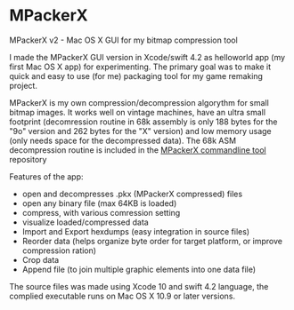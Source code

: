 # MPackerX
MPackerX v2 - Mac OS X GUI for my bitmap compression tool

I made the MPackerX GUI version in Xcode/swift 4.2 as helloworld app (my first Mac OS X app) for experimenting.
The primary goal was to make it quick and easy to use (for me) packaging tool for my game remaking project.

MPackerX is my own compression/decompression algorythm for small bitmap images. It works well on vintage machines, have an ultra small footprint (decomression routine in 68k assembly is only 188 bytes for the "9o" version and 262 bytes for the "X" version) and low memory usage (only needs space for the decompressed data). The 68k ASM decompression routine is included in the [MPackerX commandline tool](https://github.com/AbelVincze/MPackerX-commandline) repository

Features of the app:
- open and decompresses .pkx (MPackerX compressed) files
- open any binary file (max 64KB is loaded)
- compress, with various comression setting
- visualize loaded/compressed data
- Import and Export hexdumps (easy integration in source files)
- Reorder data (helps organize byte order for target platform, or improve compression ration)
- Crop data
- Append file (to join multiple graphic elements into one data file)

The source files was made using Xcode 10 and swift 4.2 language, the complied executable runs on Mac OS X 10.9 or later versions.
